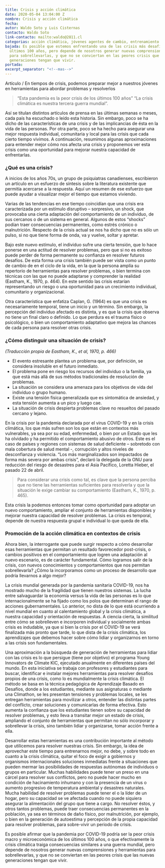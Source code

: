 ```yaml
---
title: Crisis y acción climática
date: 2020-05-04 13:04:00 Z
nombre: Crisis y acción climática
fecha: 
autor: Waldo Soto y Luis Cisternas
contacto: Waldo Soto
link-contacto: mailto:waldo@2811.cl
categorias: acción climática, jóvenes agentes de cambio, entrenamiento de profesores
bajada: Es posible que estemos enfrentando una de las crisis más desafiantes de los
  últimos 100 años, pero depende de nosotros generar nuevas comprensiones y herramientas
  para sobrellevarlas, y que no se conviertan en las peores crisis que las nuevas
  generaciones tengan que vivir.
portada: 
excerpt_separator: "<!--mas-->"
---
```


Artículo / En tiempos de crisis, podemos preparar mejor a nuestros jóvenes en herramientas para abordar problemas y resolverlos <!--mas--> 

> “Esta pandemia es la peor crisis de los últimos 100 años”
> “La crisis climática es nuestra tercera guerra mundial”. 

Así se titulan distintos artículos de prensa en las últimas semanas o meses, cada país ha escuchado o leído esta historia. Sin embargo, poco se ha dicho de las características de una crisis y de las implicancias de ésta en la vida de las personas. Por otra parte, poco se ha hecho para asegurar una mejor respuesta individual, comunitaria y local para las crisis que cada cierto tiempo vivimos. A continuación, resumimos algunas aproximaciones para entender mejor cómo nos afecta una crisis y proponemos ver esta crisis como una oportunidad para mejorar nuestra capacidad de enfrentarlas. 

### ¿Qué es una crisis?

A inicios de los años 70s, un grupo de psiquiatras canadienses, escribieron un artículo en un esfuerzo de síntesis sobre la literatura existente que permitía acercarse a la respuesta. Aquí un resumen de ese esfuerzo que puede ayudar a visualizar mejor el tiempo que estamos viviendo. 

Varias de las tendencias en ese tiempo coincidían que una crisis era caracterizada por un estímulo disruptivo – sorpresivo, un shock, que provocaba una cierta adaptación del comportamiento de un individuo, de sus cercanos o de un sistema en general. Algunos de estos “shocks” podían traer consecuencias permanentes, como estrés crónico o malnutrición. Respecto de la crisis actual se nos ha dicho que no es sólo un pulso, si no que tiene forma de onda, va y vuelve, soltar y apretar. 

Bajo este nuevo estímulo, el individuo sufre una cierta tensión, que lo hace ponerse en una actitud de resolver problemas, pero que si no es exitoso puede perder de forma permanente su confianza en resolver futuros desafíos. De esta forma una crisis también puede ser vista como un punto de cambio de en el ciclo de la vida, en la que la persona amplía su repertorio de herramientas para resolver problemas, o bien termina con técnicas con las que no puede adaptarse y comprender la realidad (Eastham, K., 1970, p. 464). En este sentido las crisis estarían representando un riesgo o una oportunidad para un crecimiento individual, comunitario y organizacional. 

Otra característica que enfatiza Caplan, G. (1964) es que una crisis es necesariamente temporal, tiene un inicio y un término. Sin embargo, la percepción del individuo afectado es distinta, y es que la crisis que observa no tiene un final claro o definido. Lo que perdura es el trauma físico o psicológico, o bien un comportamiento adaptativo que mejora las chances de cada persona para resolver otras crisis. 

### ¿Cómo distinguir una situación de crisis? 
*(Traducción propia de Eastham, K., et al, 1970, p. 466)*

* El evento estresante plantea un problema que, por definición, se considera insoluble en el futuro inmediato.
* El problema pone en riesgo los recursos del individuo o la familia, ya que está más allá de sus métodos tradicionales de resolución de problemas.
* La situación se considera una amenaza para los objetivos de vida del individuo o grupo humano.
* Existe una tensión física generalizada que es sintomática de ansiedad, y esta tensión aumenta a un pico y luego cae.
* La situación de crisis despierta problemas clave no resueltos del pasado cercano y lejano.

En la crisis por la pandemia declarada por el virus COVID-19 y en la crisis climática, los que más sufren son los que están en contextos más vulnerables, ya sea por su edad, enfermedad, o bien por un Estado que les ha olvidado y ha permitido el comportamiento abusivo de otros. Este es el caso de países y regiones con sistemas de salud deficiente – sobretodo con mala cobertura de salud mental -, corrupción y altos niveles de desconfianza y violencia. “Los más marginalizados son impactados de forma más severa por ambas crisis”, declaró la delegada de la ONU para reducción del riesgo de desastres para el Asia Pacífico, Loretta Hieber, el pasado 22 de abril. 

> Para considerar una crisis como tal, es clave que la persona perciba que no tiene las herramientas suficientes para resolverla y que la situación le exige cambiar su comportamiento 
(Eastham, K., 1970, p. 465). 

Esta crisis la podemos entonces tomar como oportunidad para adoptar un nuevo comportamiento, ampliar el conjunto de herramientas disponibles y mejorar nuestra capacidad de resolver problemas. La crisis es temporal, depende de nuestra respuesta grupal e individual lo que queda de ella. 

### Promoción de la acción climática en contextos de crisis

Ahora bien, la interrogante que puede surgir respecto a cómo desarrollar esas herramientas que permitan un resultado favorecedor post-crisis, o cambios positivos en el comportamiento que logren una adaptación al nuevo escenario, es de carácter fundamental. Cómo logramos salir de la crisis, con nuevos conocimientos y comportamientos que nos permitan sobrellevarla? ¿Cómo la incorporamos como un proceso de desarrollo que podría llevarnos a algo mejor?

La crisis mundial generada por la pandemia sanitaria COVID-19, nos ha mostrado mucho de la fragilidad que tienen nuestros sistemas. La lucha entre salvaguardar la economía versus la vida de las personas es lo que internacionalmente se ha fijado como los polos que determinan el rango de acciones gubernamentales. Lo anterior, no dista de lo que está ocurriendo a nivel mundial en cuanto al calentamiento global y la crisis climática, a nuestra capacidad y orientación de respuestas. A ciencia cierta, la similitud entre cómo se sobrelleven e incorporen individual y socialmente ambas crisis es indudable, ya que si bien la crisis por el COVID-19 se verá finalizada más pronto que tarde, lo que dista de la crisis climática, los aprendizajes que debemos hacer sobre cómo lidiar y organizarnos en torno a las crisis son fundamentales.

Una aproximación a la búsqueda de generación de herramientas para lidiar con las crisis es lo que persigue (tiene por objetivo) el programa Young Innovators de Climate KIC, ejecutado anualmente en diferentes países del mundo. En esta iniciativa se trabaja con profesores y estudiantes para buscar, identificar e instalar mejores herramientas para resolver desafíos propios de una crisis, como lo es mundialmente la crisis climática. El método se basa en la técnica pedagógica de Aprendizaje Basado en Desafíos, donde a los estudiantes, mediante sus asignaturas o mediante una Climathon, se les presentan tensiones y problemas locales, se les entregan herramientas para movilizar a otros, entender las distintas partes del conflicto, crear soluciones y comunicarlas de forma efectiva. Esto aumenta la confianza que los estudiantes tienen sobre su capacidad de resolver problemas, y esto lleva a transitar mejor un estado de crisis, ampliando el conjunto de herramientas que permitan no sólo incorporar y sobrellevar la crisis, sino también lidiar y organizarse, tomar acción frente a ella.

Desarrollar estas herramientas es una contribución importante al método que utilicemos para resolver nuestras crisis. Sin embargo, la idea de aprovechar este tiempo para entrenarnos mejor, no debe, y sobre todo en cuanto a la crisis climática, quitar el foco de exigir a gobiernos y organismos internacionales soluciones inmediatas frente a situaciones que pueden mermar las posibilidades de respuestas autónomas de individuos o grupos en particular. Muchas habilidades puede tener un preso en una cárcel para resolver sus conflictos, pero no puede hacer mucho en condición de hacinamiento inhumano y con la presencia de un virus o aumento progresivo de temperatura ambiental y desastres naturales. Mucha habilidad de resolver problemas puede tener el o la líder de un hogar, pero su capacidad se ve afectada cuando no puede siquiera asegurar la alimentación del grupo que tiene a cargo. No resolver éstos, y otros tantos problemas, puede traer consecuencias permanentes en la población, ya sea en términos de daño físico, por malnutrición, por ejemplo, o bien en la generación de autoestima y percepción de la propia capacidad para resolver problemas, para sobre-vivir un periodo de crisis.

Es posible afirmar que la pandemia por COVID-19 podría ser la peor crisis macro y microeconómica de los últimos 100 años, o que efectivamente la crisis climática traiga consecuencias similares a una guerra mundial, pero depende de nosotros generar nuevas comprensiones y herramientas para sobrellevarlas, y que no se conviertan en las peores crisis que las nuevas generaciones tengan que vivir.

